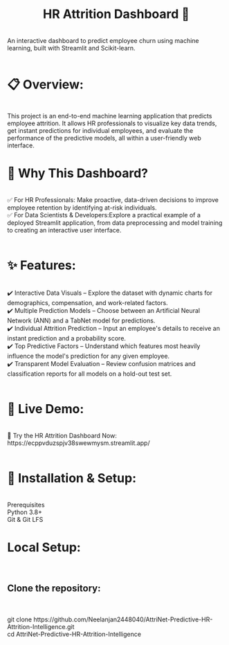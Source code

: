 <h1> <center>HR Attrition Dashboard 💼</h1></center><br>
An interactive dashboard to predict employee churn using machine learning, built with Streamlit and Scikit-learn. <br>
<br>
<h1>📋 Overview: </h1><br>
This project is an end-to-end machine learning application that predicts employee attrition. It allows HR professionals to visualize key data trends, get instant predictions for individual employees, and evaluate the performance of the predictive models, all within a user-friendly web interface.
<br>
<h1>🎯 Why This Dashboard? </h1><br>
✅ For HR Professionals: Make proactive, data-driven decisions to improve employee retention by identifying at-risk individuals.<br>
✅ For Data Scientists & Developers:Explore a practical example of a deployed Streamlit application, from data preprocessing and model training to creating an interactive user interface.<br>
<br>
<h1>✨ Features: </h1><br>
✔️ Interactive Data Visuals – Explore the dataset with dynamic charts for demographics, compensation, and work-related factors.<br>
✔️ Multiple Prediction Models – Choose between an Artificial Neural Network (ANN) and a TabNet model for predictions.<br>
✔️ Individual Attrition Prediction – Input an employee's details to receive an instant prediction and a probability score.<br>
✔️ Top Predictive Factors – Understand which features most heavily influence the model's prediction for any given employee.<br>
✔️ Transparent Model Evaluation – Review confusion matrices and classification reports for all models on a hold-out test set.<br>
<br>
<h1>🚀 Live Demo: </h1><br>
🔗 Try the HR Attrition Dashboard Now: https://ecppvduzspjv38swewmysm.streamlit.app/ <br>
<br>
<h1>🔧 Installation & Setup: </h1><br>
Prerequisites<br>
Python 3.8+<br>
Git & Git LFS <br>

<h1>Local Setup: </h1> <br>
<h2>Clone the repository: </h2><br>
<br>
git clone https://github.com/Neelanjan2448040/AttriNet-Predictive-HR-Attrition-Intelligence.git <br>
cd AttriNet-Predictive-HR-Attrition-Intelligence<br>

